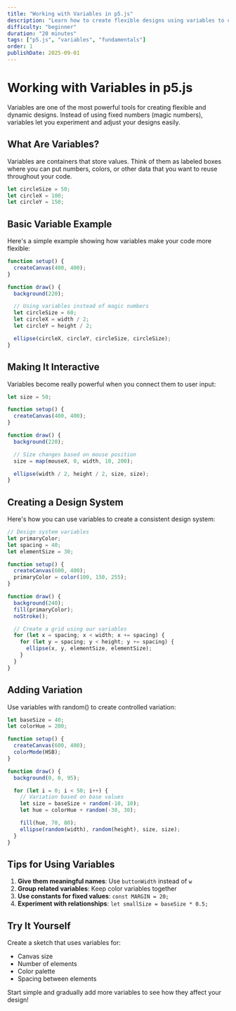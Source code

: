 ```yaml
---
title: "Working with Variables in p5.js"
description: "Learn how to create flexible designs using variables to control size, position, and color in your p5.js sketches."
difficulty: "beginner"
duration: "20 minutes"
tags: ["p5.js", "variables", "fundamentals"]
order: 1
publishDate: 2025-09-01
---
```


# Working with Variables in p5.js

Variables are one of the most powerful tools for creating flexible and dynamic designs. Instead of using fixed numbers (magic numbers), variables let you experiment and adjust your designs easily.

## What Are Variables?

Variables are containers that store values. Think of them as labeled boxes where you can put numbers, colors, or other data that you want to reuse throughout your code.

```javascript
let circleSize = 50;
let circleX = 100;
let circleY = 150;
```

## Basic Variable Example

Here's a simple example showing how variables make your code more flexible:

```javascript
function setup() {
  createCanvas(400, 400);
}

function draw() {
  background(220);

  // Using variables instead of magic numbers
  let circleSize = 60;
  let circleX = width / 2;
  let circleY = height / 2;

  ellipse(circleX, circleY, circleSize, circleSize);
}
```

## Making It Interactive

Variables become really powerful when you connect them to user input:

```javascript
let size = 50;

function setup() {
  createCanvas(400, 400);
}

function draw() {
  background(220);

  // Size changes based on mouse position
  size = map(mouseX, 0, width, 10, 200);

  ellipse(width / 2, height / 2, size, size);
}
```

## Creating a Design System

Here's how you can use variables to create a consistent design system:

```javascript
// Design system variables
let primaryColor;
let spacing = 40;
let elementSize = 30;

function setup() {
  createCanvas(600, 400);
  primaryColor = color(100, 150, 255);
}

function draw() {
  background(240);
  fill(primaryColor);
  noStroke();

  // Create a grid using our variables
  for (let x = spacing; x < width; x += spacing) {
    for (let y = spacing; y < height; y += spacing) {
      ellipse(x, y, elementSize, elementSize);
    }
  }
}
```

## Adding Variation

Use variables with random() to create controlled variation:

```javascript
let baseSize = 40;
let colorHue = 200;

function setup() {
  createCanvas(600, 400);
  colorMode(HSB);
}

function draw() {
  background(0, 0, 95);

  for (let i = 0; i < 50; i++) {
    // Variation based on base values
    let size = baseSize + random(-10, 10);
    let hue = colorHue + random(-30, 30);

    fill(hue, 70, 80);
    ellipse(random(width), random(height), size, size);
  }
}
```

## Tips for Using Variables

1. **Give them meaningful names**: Use `buttonWidth` instead of `w`
2. **Group related variables**: Keep color variables together
3. **Use constants for fixed values**: `const MARGIN = 20;`
4. **Experiment with relationships**: `let smallSize = baseSize * 0.5;`

## Try It Yourself

Create a sketch that uses variables for:

- Canvas size
- Number of elements
- Color palette
- Spacing between elements

Start simple and gradually add more variables to see how they affect your design!

